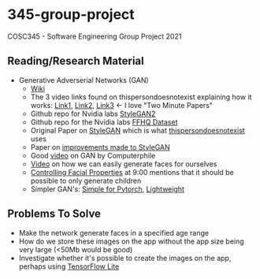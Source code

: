 # 345-group-project
COSC345 - Software Engineering Group Project 2021

## Reading/Research Material
- Generative Adverserial Networks (GAN)
  - [Wiki](https://en.wikipedia.org/wiki/Generative_adversarial_network)
  - The 3 video links found on thispersondoesnotexist explaining how it works: [Link1](https://www.youtube.com/watch?v=u8qPvzk0AfY), [Link2](https://www.youtube.com/watch?v=dCKbRCUyop8), [Link3](https://www.youtube.com/watch?v=SWoravHhsUU) <- I love "Two Minute Papers"
  - Github repo for Nvidia labs [StyleGAN2](https://github.com/NVlabs/stylegan2)
  - Github repo for the Nvidia labs [FFHQ Dataset](https://github.com/NVlabs/ffhq-dataset)
  - Original Paper on [StyleGAN](https://arxiv.org/pdf/1812.04948.pdf) which is what [thispersondoesnotexist](https://thispersondoesnotexist.com/) uses
  - Paper on [improvements made to StyleGAN](https://arxiv.org/pdf/1912.04958.pdf) 
  - Good [video](https://www.youtube.com/watch?v=Sw9r8CL98N0) on GAN by Computerphile
  - [Video](https://www.youtube.com/watch?v=RPGOPrkieTE) on how we can easily generate faces for ourselves
  - [Controlling Facial Properties](https://www.youtube.com/watch?v=5XX4uy9Mk9I&t=379s) at 9:00 mentions that it should be possible to only generate children
  - Simpler GAN's: [Simple for Pytorch](https://github.com/lucidrains/stylegan2-pytorch), [Lightweight](https://github.com/lucidrains/lightweight-gan)

## Problems To Solve
- Make the network generate faces in a specified age range
- How do we store these images on the app without the app size being very large (<50Mb would be good) 
- Investigate whether it's possible to create the images on the app, perhaps using [TensorFlow Lite](https://www.tensorflow.org/lite)
